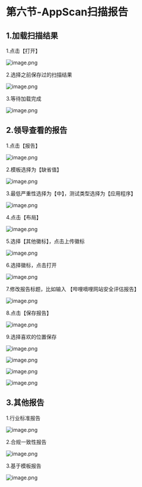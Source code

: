 # 第六节-AppScan扫描报告

## 1.加载扫描结果

1.点击【打开】

![image.png](https://fynotefile.oss-cn-zhangjiakou.aliyuncs.com/fynote/1762/1640841025000/6113b3be3e3f4823b6e8a3299a4168b2.png)

2.选择之前保存过的扫描结果

![image.png](https://fynotefile.oss-cn-zhangjiakou.aliyuncs.com/fynote/1762/1640841025000/5a5205ed79b54851b4d2ab9b00e3b94e.png)

3.等待加载完成

![image.png](https://fynotefile.oss-cn-zhangjiakou.aliyuncs.com/fynote/1762/1640841025000/4cdd51d08f5c48188c7a4c76a2a1af52.png)

## 2.领导查看的报告

1.点击【报告】

![image.png](https://fynotefile.oss-cn-zhangjiakou.aliyuncs.com/fynote/1762/1640841025000/147bde4944b941558a599f08ff29cdde.png)

2.模板选择为【缺省值】

![image.png](https://fynotefile.oss-cn-zhangjiakou.aliyuncs.com/fynote/1762/1640841025000/fda3f723caab4dabb81cee31211c0197.png)

3.最低严重性选择为【中】，测试类型选择为【应用程序】

![image.png](https://fynotefile.oss-cn-zhangjiakou.aliyuncs.com/fynote/1762/1640841025000/9c78640cace24a498a841f9cb43410bd.png)

4.点击【布局】

![image.png](https://fynotefile.oss-cn-zhangjiakou.aliyuncs.com/fynote/1762/1640841025000/e41b7307149b430eb2606f0cee651a84.png)

5.选择【其他徽标】，点击上传徽标

![image.png](https://fynotefile.oss-cn-zhangjiakou.aliyuncs.com/fynote/1762/1640841025000/df41332deeca4243bd9a9f2b098c50e3.png)

6.选择徽标，点击打开

![image.png](https://fynotefile.oss-cn-zhangjiakou.aliyuncs.com/fynote/1762/1640841025000/58c0f0878dd4457bbf97c1ca6fbfae45.png)

7.修改报告标题，比如输入 【哔哩嘀哩网站安全评估报告】

![image.png](https://fynotefile.oss-cn-zhangjiakou.aliyuncs.com/fynote/1762/1640841025000/c9709b41eff441cab81b66b982fa958a.png)

8.点击【保存报告】

![image.png](https://fynotefile.oss-cn-zhangjiakou.aliyuncs.com/fynote/1762/1640841025000/4a4c6ce4f8b44483be607691b1ca8dc1.png)

9.选择喜欢的位置保存

![image.png](https://fynotefile.oss-cn-zhangjiakou.aliyuncs.com/fynote/1762/1640841025000/59d25ea09c1b46169c0a3a6258711bbd.png)

![image.png](https://fynotefile.oss-cn-zhangjiakou.aliyuncs.com/fynote/1762/1640841025000/2de43fdea3194cd5ac62997e1dc5edaf.png)

![image.png](https://fynotefile.oss-cn-zhangjiakou.aliyuncs.com/fynote/1762/1640841025000/f0c77212eb8e4e828585f795344b6ab9.png)

![image.png](https://fynotefile.oss-cn-zhangjiakou.aliyuncs.com/fynote/1762/1640841025000/fa4e3bd17c6743f994862de41f0e87eb.png)

## 3.其他报告

1.行业标准报告

![image.png](https://fynotefile.oss-cn-zhangjiakou.aliyuncs.com/fynote/1762/1640841025000/5c7340c0a26f498cbcf4a9feb30a8b65.png)

2.合规一致性报告

![image.png](https://fynotefile.oss-cn-zhangjiakou.aliyuncs.com/fynote/1762/1640841025000/4812c10f2bd445d6ac3d63e3caae12f8.png)

3.基于模板报告

![image.png](https://fynotefile.oss-cn-zhangjiakou.aliyuncs.com/fynote/1762/1640841025000/d7bbb31bea304c5086c93f66a8e4bbda.png)
